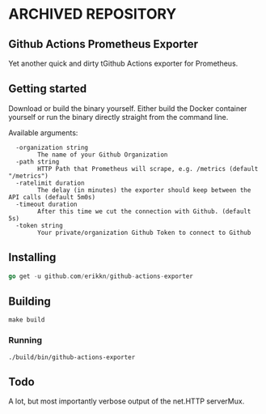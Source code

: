 # ARCHIVED REPOSITORY

## Github Actions Prometheus Exporter
Yet another quick and dirty tGithub Actions exporter for Prometheus.

## Getting started
Download or build the binary yourself. Either build the Docker container yourself or run the binary directly straight from the command line.

Available arguments:

```
  -organization string
    	The name of your Github Organization
  -path string
    	HTTP Path that Prometheus will scrape, e.g. /metrics (default "/metrics")
  -ratelimit duration
    	The delay (in minutes) the exporter should keep between the API calls (default 5m0s)
  -timeout duration
    	After this time we cut the connection with Github. (default 5s)
  -token string
    	Your private/organization Github Token to connect to Github
```

## Installing

```go
go get -u github.com/erikkn/github-actions-exporter
```

## Building

```
make build
```

### Running

```
./build/bin/github-actions-exporter
```

## Todo
A lot, but most importantly verbose output of the net.HTTP serverMux.

